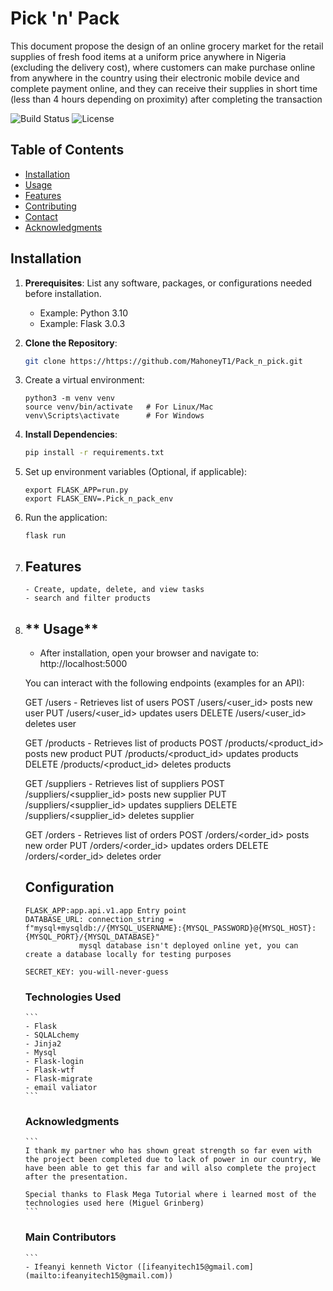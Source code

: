 # Pick 'n' Pack

This document propose the design of an online grocery market for the retail 
supplies of fresh food items at a uniform price anywhere in Nigeria (excluding the delivery cost), 
where customers can make purchase online from anywhere in the country using their electronic mobile 
device and complete payment online, and they can receive their supplies in short time 
(less than 4 hours depending on proximity) after completing the transaction

![Build Status](https://img.shields.io/badge/build-passing-brightgreen)
![License](https://img.shields.io/badge/license-MIT-blue)

## Table of Contents

- [Installation](#installation)
- [Usage](#usage)
- [Features](#features)
- [Contributing](#contributing)
- [Contact](#contact)
- [Acknowledgments](#acknowledgments)

## Installation

1. **Prerequisites**: List any software, packages, or configurations needed before installation.
    - Example: Python 3.10
    - Example: Flask 3.0.3

2. **Clone the Repository**:
    ```bash
    git clone https://https://github.com/MahoneyT1/Pack_n_pick.git
    ``` 

3. Create a virtual environment:
   ```
   python3 -m venv venv
   source venv/bin/activate   # For Linux/Mac
   venv\Scripts\activate      # For Windows
   ```

4. **Install Dependencies**:
    ```bash
    pip install -r requirements.txt

    ```

5. Set up environment variables (Optional, if applicable):
   ```
   export FLASK_APP=run.py
   export FLASK_ENV=.Pick_n_pack_env
   ```

6. Run the application:
   ```
   flask run
   ```

2.  ## **Features**
    ``` User authentication (Login/Signup)
    - Create, update, delete, and view tasks
    - search and filter products
    ```

3.  ## ** Usage**
    - After installation, open your browser and navigate to:
    http://localhost:5000

    You can interact with the following endpoints (examples for an API):

    GET /users - Retrieves list of users
    POST /users/<user_id> posts new user
    PUT /users/<user_id> updates users
    DELETE /users/<user_id> deletes user

    GET /products - Retrieves list of products
    POST /products/<product_id> posts new product
    PUT /products/<product_id> updates products
    DELETE /products/<product_id> deletes products

    GET /suppliers - Retrieves list of suppliers
    POST /suppliers/<supplier_id> posts new supplier
    PUT /suppliers/<supplier_id> updates suppliers
    DELETE /suppliers/<supplier_id> deletes supplier

    GET /orders - Retrieves list of orders
    POST /orders/<order_id> posts new order
    PUT /orders/<order_id> updates orders
    DELETE /orders/<order_id> deletes order

    ## Configuration
        FLASK_APP:app.api.v1.app Entry point
        DATABASE_URL: connection_string = f"mysql+mysqldb://{MYSQL_USERNAME}:{MYSQL_PASSWORD}@{MYSQL_HOST}:{MYSQL_PORT}/{MYSQL_DATABASE}"
                    mysql database isn't deployed online yet, you can create a database locally for testing purposes

        SECRET_KEY: you-will-never-guess

    ### **Technologies Used**
        ```
        - Flask
        - SQLALchemy
        - Jinja2
        - Mysql
        - Flask-login
        - Flask-wtf
        - Flask-migrate
        - email valiator
        ```

    ### **Acknowledgments**
        ```
        I thank my partner who has shown great strength so far even with the project been completed due to lack of power in our country, We have been able to get this far and will also complete the project after the presentation.

        Special thanks to Flask Mega Tutorial where i learned most of the technologies used here (Miguel Grinberg)
        ```
    ### **Main Contributors**
        ```
        - Ifeanyi kenneth Victor ([ifeanyitech15@gmail.com](mailto:ifeanyitech15@gmail.com)) 
    ```                                               